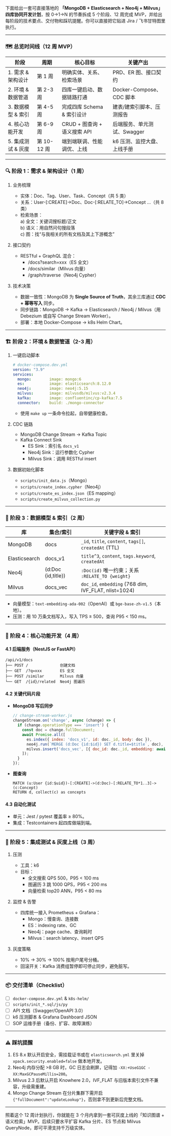 下面给出一套可直接落地的 **「MongoDB + Elasticsearch + Neo4j + Milvus」四库协同开发计划**，按 0→1→N 的节奏拆成 5 个阶段、12 周完成 MVP，并给出每阶段的技术要点、交付物和踩坑提醒。你可以直接把它贴进 Jira / 飞书甘特图里执行。

---

### 🗺️ 总览时间线（12 周 MVP）

| 阶段 | 周期 | 核心目标 | 关键产出 |
|---|---|---|---|
| 1. 需求 & 架构设计 | 第 1 周 | 明确实体、关系、检索场景 | PRD、ER 图、接口契约 |
| 2. 环境 & 数据管道 | 第 2-3 周 | 四库一键启动、数据链路打通 | Docker-Compose、CDC 脚本 |
| 3. 数据模型 & 索引 | 第 4-5 周 | 完成四库 Schema & 索引设计 | 建表/建索引脚本、压测报告 |
| 4. 核心功能开发 | 第 6-9 周 | CRUD + 图查询 + 语义搜索 API | 后端服务、单元测试、Swagger |
| 5. 集成测试 & 灰度 | 第 10-12 周 | 端到端联调、性能调优、上线 | k6 压测、监控大盘、上线手册 |

---

### 🔍 阶段 1：需求 & 架构设计（1 周）

1. 业务梳理  
   - 实体：Doc、Tag、User、Task、Concept（共 5 类）  
   - 关系：User-[:CREATE]->Doc、Doc-[:RELATE_TO]->Concept …（共 8 类）  
   - 检索场景：  
     a) 全文：关键词搜标题/正文  
     b) 语义：用自然问句搜段落  
     c) 图：找“与我相关的所有文档及其上下游概念”

2. 接口契约  
   - RESTful + GraphQL 混合：  
     - /docs?search=xxx（ES 全文）  
     - /docs/similar（Milvus 向量）  
     - /graph/traverse（Neo4j Cypher）

3. 技术决策  
   - 数据一致性：MongoDB 为 **Single Source of Truth**，其余三库通过 **CDC + 幂等写入** 同步。  
   - 同步链路：MongoDB → Kafka → Elasticsearch / Neo4j / Milvus（用 Debezium 或自写 Change Stream Worker）。  
   - 部署：本地 Docker-Compose → k8s Helm Chart。

---

### 🏗️ 阶段 2：环境 & 数据管道（2-3 周）

1. 一键启动脚本  
   ```yaml
   # docker-compose.dev.yml
   version: "3.9"
   services:
     mongo:        image: mongo:6
     es:           image: elasticsearch:8.12.0
     neo4j:        image: neo4j:5.15
     milvus:       image: milvusdb/milvus:v2.3.4
     kafka:        image: confluentinc/cp-kafka:7.5
     connector:    build: ./mongo-connector
   ```
   - 使用 `make up` 一条命令拉起，自带健康检查。

2. CDC 链路
   - MongoDB Change Stream → Kafka Topic  
   - Kafka Connect Sink  
     - ES Sink：索引名 `docs_v1`  
     - Neo4j Sink：运行参数化 Cypher  
     - Milvus Sink：调用 RESTful insert

3. 数据初始化脚本  
   - `scripts/init_data.js`（Mongo）  
   - `scripts/create_index.cypher`（Neo4j）  
   - `scripts/create_es_index.json`（ES mapping）  
   - `scripts/create_milvus_collection.py`

---

### 📐 阶段 3：数据模型 & 索引（2 周）

| 库 | 集合/索引 | 关键字段 & 索引 |
|---|---|---|
| MongoDB | docs | `_id`, `title`, `content`, `tags[]`, `createdAt` (TTL) |
| Elasticsearch | docs_v1 | `title^3`, `content`, `tags.keyword`, `createdAt` |
| Neo4j | (d:Doc {id,title}) | `:Doc(id)` 唯一约束；关系 `:RELATE_TO {weight}` |
| Milvus | docs_vec | `doc_id`, `embedding` (768 dim, IVF_FLAT, nlist=1024) |

- 向量模型：`text-embedding-ada-002`（OpenAI）或 `bge-base-zh-v1.5`（本地）。  
- 压测：用 10 万条文档写入，写入 TPS ≥ 500，查询 P95 < 150 ms。

---

### 🧩 阶段 4：核心功能开发（4 周）

#### 4.1 后端服务（NestJS or FastAPI）
```
/api/v1/docs
├── POST /              创建文档
├── GET  /?q=xxx        ES 全文
├── POST /similar       Milvus 向量
└── GET  /{id}/related  Neo4j 图遍历
```

#### 4.2 关键代码片段
- **MongoDB 写后同步**  
  ```js
  // change-stream-worker.js
  changeStream.on('change', async (change) => {
    if (change.operationType === 'insert') {
      const doc = change.fullDocument;
      await Promise.all([
        es.index({ index: 'docs_v1', id: doc._id, body: doc }),
        neo4j.run(`MERGE (d:Doc {id:$id}) SET d.title=$title`, doc),
        milvus.insert('docs_vec', [{ doc_id: doc._id, embedding: await embed(doc.content) }])
      ]);
    }
  });
  ```

- **图查询**  
  ```cypher
  MATCH (u:User {id:$uid})-[:CREATE]->(d:Doc)-[:RELATE_TO*1..3]->(c:Concept)
  RETURN d, collect(c) as concepts
  ```

#### 4.3 自动化测试
- 单元：Jest / pytest 覆盖率 ≥ 80%。  
- 集成：Testcontainers 起四库做端到端。

---

### 🚀 阶段 5：集成测试 & 灰度上线（3 周）

1. 压测  
   - 工具：k6  
   - 目标：  
     - 全文搜索 QPS 500，P95 < 100 ms  
     - 图遍历 3 跳 1000 QPS，P95 < 200 ms  
     - 向量检索 top20 ANN，P95 < 80 ms  

2. 监控 & 告警  
   - 四库统一接入 Prometheus + Grafana：  
     - Mongo：慢查询、连接数  
     - ES：indexing rate、GC  
     - Neo4j：page cache、查询耗时  
     - Milvus：search latency、insert QPS  

3. 灰度策略  
   - 10% → 30% → 100% 按用户尾号分桶。  
   - 回滚开关：Kafka 消费组暂停即可停止同步，避免脏写。

---

### 📦 交付清单（Checklist）

- [ ] `docker-compose.dev.yml` & `k8s-helm/`  
- [ ] `scripts/init_*.sql/js/py`  
- [ ] API 文档（Swagger/OpenAPI 3.0）  
- [ ] k6 压测脚本 & Grafana Dashboard JSON  
- [ ] SOP 运维手册（备份、扩容、故障演练）  

---

### ⚠️ 踩坑提醒

1. ES 8.x 默认开启安全，需挂载证书或在 `elasticsearch.yml` 里关掉 `xpack.security.enabled=false` 做本地开发。  
2. Neo4j 内存分配 >8 GB 时，GC 日志会刷屏，记得加 `-XX:+UseG1GC -XX:MaxGCPauseMillis=200`。  
3. Milvus 2.3 后默认开启 Knowhere 2.0，IVF_FLAT 与旧版本索引文件不兼容，升级需重建。  
4. Mongo Change Stream 在分片集群下需开启 `{"fullDocument":"updateLookup"}`，否则拿不到更新后完整文档。  

---

照着这个 12 周计划执行，你就能在 3 个月内拿到一套可灰度上线的「知识图谱 + 语义检索」MVP。后续只要水平扩容 Kafka 分片、ES 节点和 Milvus QueryNode，即可平滑支持千万级实体。